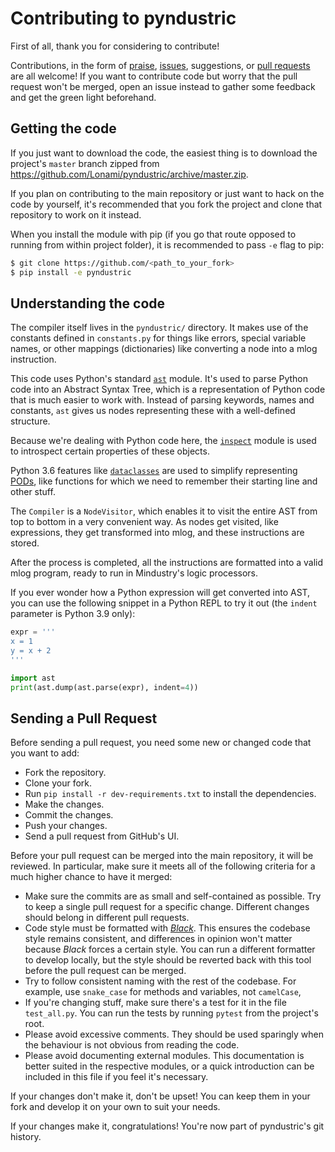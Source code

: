 # Contributing to pyndustric

First of all, thank you for considering to contribute!

Contributions, in the form of [praise], [issues], suggestions, or [pull requests] are all welcome!
If you want to contribute code but worry that the pull request won't be merged, open an issue
instead to gather some feedback and get the green light beforehand.

## Getting the code

If you just want to download the code, the easiest thing is to download the project's `master`
branch zipped from https://github.com/Lonami/pyndustric/archive/master.zip.

If you plan on contributing to the main repository or just want to hack on the code by yourself,
it's recommended that you fork the project and clone that repository to work on it instead.

When you install the module with pip (if you go that route opposed to running from within project folder), it is recommended to pass `-e` flag to pip:

```sh
$ git clone https://github.com/<path_to_your_fork>
$ pip install -e pyndustric
```

## Understanding the code

The compiler itself lives in the `pyndustric/` directory. It makes use of the constants defined
in `constants.py` for things like errors, special variable names, or other mappings (dictionaries)
like converting a node into a mlog instruction.

This code uses Python's standard [`ast`] module. It's used to parse Python code into an Abstract
Syntax Tree, which is a representation of Python code that is much easier to work with. Instead
of parsing keywords, names and constants, `ast` gives us nodes representing these with a
well-defined structure.

Because we're dealing with Python code here, the [`inspect`] module is used to introspect certain
properties of these objects.

Python 3.6 features like [`dataclasses`] are used to simplify representing [PODs], like
functions for which we need to remember their starting line and other stuff.

The `Compiler` is a `NodeVisitor`, which enables it to visit the entire AST from top to bottom in
a very convenient way. As nodes get visited, like expressions, they get transformed into mlog,
and these instructions are stored.

After the process is completed, all the instructions are formatted into a valid mlog program,
ready to run in Mindustry's logic processors.

If you ever wonder how a Python expression will get converted into AST, you can use the following
snippet in a Python REPL to try it out (the `indent` parameter is Python 3.9 only):

```python
expr = '''
x = 1
y = x + 2
'''

import ast
print(ast.dump(ast.parse(expr), indent=4))
```

## Sending a Pull Request

Before sending a pull request, you need some new or changed code that you want to add:

* Fork the repository.
* Clone your fork.
* Run `pip install -r dev-requirements.txt` to install the dependencies.
* Make the changes.
* Commit the changes.
* Push your changes.
* Send a pull request from GitHub's UI.

Before your pull request can be merged into the main repository, it will be reviewed. In
particular, make sure it meets all of the following criteria for a much higher chance to have it
merged:

* Make sure the commits are as small and self-contained as possible. Try to keep a single pull
  request for a specific change. Different changes should belong in different pull requests.
* Code style must be formatted with [*Black*]. This ensures the codebase style remains consistent,
  and differences in opinion won't matter because *Black* forces a certain style. You can run a
  different formatter to develop locally, but the style should be reverted back with this tool
  before the pull request can be merged.
* Try to follow consistent naming with the rest of the codebase. For example, use `snake_case` for
  methods and variables, not `camelCase`,
* If you're changing stuff, make sure there's a test for it in the file `test_all.py`. You can
  run the tests by running `pytest` from the project's root.
* Please avoid excessive comments. They should be used sparingly when the behaviour is not obvious
  from reading the code.
* Please avoid documenting external modules. This documentation is better suited in the respective
  modules, or a quick introduction can be included in this file if you feel it's necessary.

If your changes don't make it, don't be upset! You can keep them in your fork and develop it on
your own to suit your needs.

If your changes make it, congratulations! You're now part of pyndustric's git history.

[praise]: https://github.com/Lonami/pyndustric/issues/1
[issues]: https://github.com/Lonami/pyndustric/issues
[pull requests]: https://github.com/Lonami/pyndustric/pulls
[`ast`]: https://docs.python.org/3/library/ast.html
[`inspect`]: https://docs.python.org/3/library/inspect.html
[`dataclasses`]: https://docs.python.org/3/library/dataclasses.html
[PODs]: https://en.wikipedia.org/wiki/Passive_data_structure
[*Black*]: https://pypi.org/project/black/
